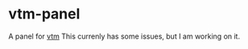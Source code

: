 # vtm-panel
A panel for [vtm](https://github.com/netxs-group/vtm)
This currenly has some issues, but I am working on it.

